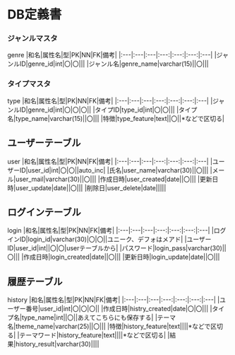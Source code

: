 # DB定義書

### ジャンルマスタ
genre
|和名|属性名|型|PK|NN|FK|備考|
|:---|:---|:---|:---:|:---:|:---:|:---|
|ジャンルID|genre_id|int|〇|〇|||
|ジャンル名|genre_name|varchar(15)||〇|||

### タイプマスタ
type
|和名|属性名|型|PK|NN|FK|備考|
|:---|:---|:---|:---:|:---:|:---:|:---|
|ジャンルID|genre_id|int|〇|〇|〇||
|タイプID|type_id|int|〇|〇|||
|タイプ名|type_name|varchar(15)||〇|||
|特徴|type_feature|text||〇||\*などで区切る|

## ユーザーテーブル
user
|和名|属性名|型|PK|NN|FK|備考|
|:---|:---|:---|:---:|:---:|:---:|:---|
|ユーザーID|user_id|int|〇|〇||auto_inc|
|氏名|user_name|varchar(30)||〇|||
|メール|user_mail|varchar(30)||〇|||
|作成日時|user_created|date||〇|||
|更新日時|user_update|date||〇|||
|削除日|user_delete|date|||||

## ログインテーブル
login
|和名|属性名|型|PK|NN|FK|備考|
|:---|:---|:---|:---:|:---:|:---:|:---|
|ログインID|login_id|varchar(30)|〇|〇||ユニーク、デフォはメアド|
|ユーザーID|user_id|int||〇|〇|userテーブルから|
|パスワード|login_pass|varchar(30)||〇|||
|作成日時|login_created|date||〇|||
|更新日時|login_update|date||〇||| 

## 履歴テーブル
history
|和名|属性名|型|PK|NN|FK|備考|
|:---|:---|:---|:---:|:---:|:---:|:---|
|ユーザー番号|user_id|int|〇|〇|〇||
|作成日時|histry_created|date|〇|〇|||
|タイプ名|type_name|int||〇||あえてこちらにも保存する|
|テーマ名|theme_name|varchar(25)||〇|||
|特徴|history_feature|text||||\*などで区切る|
|テーマワード|history_feature|text||||\*などで区切る|
|結果|history_result|varchar(30)||||
